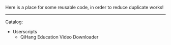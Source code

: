 Here is a place for some reusable code, in order to reduce duplicate works!

---

Catalog:
  - Userscripts
    - QiHang Education Video Downloader   
